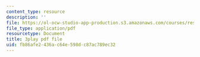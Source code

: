 ```yaml
---
content_type: resource
description: ''
file: https://ol-ocw-studio-app-production.s3.amazonaws.com/courses/res-3-004-visualizing-materials-science-fall-2017/fb86afe2436ac64e598dc87ac789ec32_Tj3Hpf_HMk4.pdf
file_type: application/pdf
resourcetype: Document
title: 3play pdf file
uid: fb86afe2-436a-c64e-598d-c87ac789ec32
---
```

